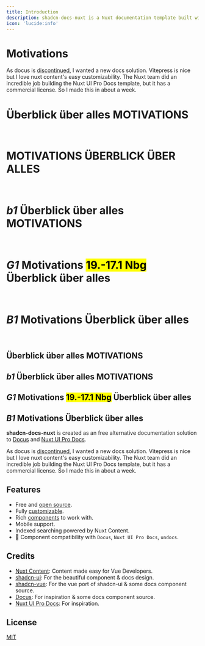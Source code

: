 ```yaml
---
title: Introduction
description: shadcn-docs-nuxt is a Nuxt documentation template built with Nuxt Content and shadcn-vue.
icon: 'lucide:info'
---
```


# **Motivations**

As docus is [discontinued](https://github.com/nuxt-themes/docus/issues/1016), I wanted a new docs solution. Vitepress is nice but I love nuxt content's easy customizability. The Nuxt team did an incredible job building the Nuxt UI Pro Docs template, but it has a commercial license. So I made this in about a week.

# Überblick über alles **MOTIVATIONS**
<br>

# **MOTIVATIONS** <span>ÜBERBLICK ÜBER ALLES</span>
<br>

# *b1* Überblick über alles **MOTIVATIONS**
<br>

# *G1* **Motivations** <mark>19.-17.1 Nbg</mark> Überblick über alles
<br>

# *B1* **Motivations** Überblick über alles
<br>

## Überblick über alles **MOTIVATIONS**

## *b1* Überblick über alles **MOTIVATIONS**

## *G1* **Motivations** <mark>19.-17.1 Nbg</mark> Überblick über alles

## *B1* **Motivations** Überblick über alles

**shadcn-docs-nuxt** is created as an free alternative documentation solution to [Docus](https://docus.dev/) and [Nuxt UI Pro Docs](https://docs-template.nuxt.dev/).

As docus is [discontinued](https://github.com/nuxt-themes/docus/issues/1016), I wanted a new docs solution. Vitepress is nice but I love nuxt content's easy customizability. The Nuxt team did an incredible job building the Nuxt UI Pro Docs template, but it has a commercial license. So I made this in about a week.

## Features

- Free and [open source](https://github.com/ZTL-UwU/shadcn-docs-nuxt).
- Fully [customizable](/api/configuration).
- Rich [components](/getting-started/writing/components) to work with.
- Mobile support.
- Indexed searching powered by Nuxt Content.
- 🚧 Component compatibility with `Docus`, `Nuxt UI Pro Docs`, `undocs`.

## Credits

- [Nuxt Content](https://content.nuxt.com/): Content made easy for Vue Developers.
- [shadcn-ui](https://ui.shadcn.com/): For the beautiful component & docs design.
- [shadcn-vue](https://www.shadcn-vue.com/): For the vue port of shadcn-ui & some docs component source.
- [Docus](https://docus.dev/): For inspiration & some docs component source.
- [Nuxt UI Pro Docs](https://docs-template.nuxt.dev/): For inspiration.

## License

[MIT](https://github.com/ZTL-UwU/shadcn-docs-nuxt/blob/main/LICENSE)

